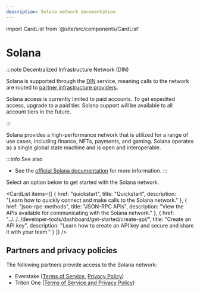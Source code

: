 ```yaml
---
description: Solana network documentation.
---
```


import CardList from '@site/src/components/CardList'

# Solana

:::note Decentralized Infrastructure Network (DIN)

Solana is supported through the [DIN](https://www.infura.io/solutions/decentralized-infrastructure-service) service,
meaning calls to the network are routed to [partner infrastructure providers](#partners-and-privacy-policies).

Solana access is currently limited to paid accounts.
To get expedited access, upgrade to a paid tier. Solana support will be available to all account tiers in the future.

:::

Solana provides a high-performance network that is utilized for a range of use cases, including finance, NFTs, payments, and gaming.
Solana operates as a single global state machine and is open and interoperable.

:::info See also
- See the [official Solana documentation](https://solana.com/docs) for more information.
:::

Select an option below to get started with the Solana network.

<CardList
  items={[
    {
      href: "quickstart",
      title: "Quickstart",
      description: "Learn how to quickly connect and make calls to the Solana network."
    },
    {
      href: "json-rpc-methods",
      title: "JSON-RPC APIs",
      description: "View the APIs available for communicating with the Solana network."
    },
    {
      href: "../../../developer-tools/dashboard/get-started/create-api/",
      title: "Create an API key",
      description: "Learn how to create an API key and secure and share it with your team."
    }
  ]}
/>

## Partners and privacy policies

The following partners provide access to the Solana network:
<!-- markdown-link-check-disable -->
- Everstake ([Terms of Service](https://everstake.one/docs/terms-of-use.pdf), [Privacy Policy](https://everstake.one/docs/privacy-policy.pdf))
- Triton One ([Terms of Service and Privacy Policy](https://triton.one/legal))
<!-- markdown-link-check-enable -->